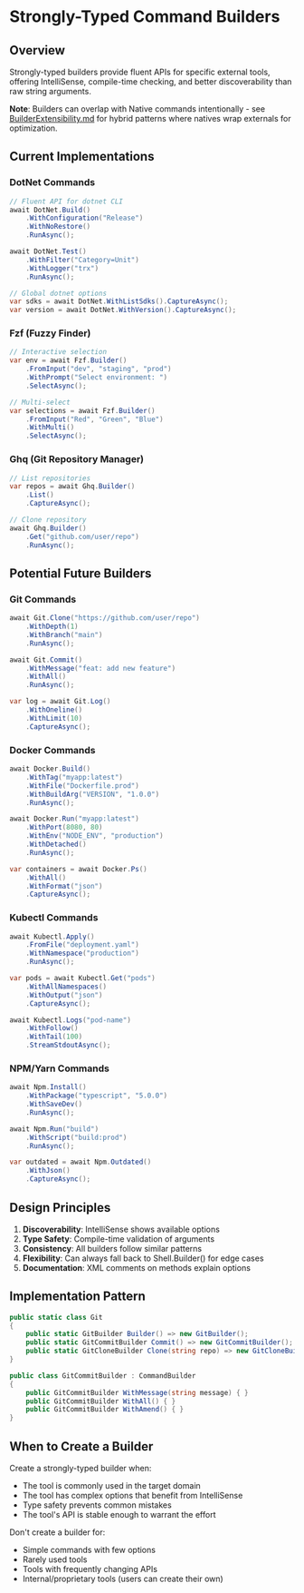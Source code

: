 # Strongly-Typed Command Builders

## Overview

Strongly-typed builders provide fluent APIs for specific external tools, offering IntelliSense, compile-time checking, and better discoverability than raw string arguments.

**Note**: Builders can overlap with Native commands intentionally - see [BuilderExtensibility.md](BuilderExtensibility.md) for hybrid patterns where natives wrap externals for optimization.

## Current Implementations

### DotNet Commands

```csharp
// Fluent API for dotnet CLI
await DotNet.Build()
    .WithConfiguration("Release")
    .WithNoRestore()
    .RunAsync();

await DotNet.Test()
    .WithFilter("Category=Unit")
    .WithLogger("trx")
    .RunAsync();

// Global dotnet options
var sdks = await DotNet.WithListSdks().CaptureAsync();
var version = await DotNet.WithVersion().CaptureAsync();
```

### Fzf (Fuzzy Finder)

```csharp
// Interactive selection
var env = await Fzf.Builder()
    .FromInput("dev", "staging", "prod")
    .WithPrompt("Select environment: ")
    .SelectAsync();

// Multi-select
var selections = await Fzf.Builder()
    .FromInput("Red", "Green", "Blue")
    .WithMulti()
    .SelectAsync();
```

### Ghq (Git Repository Manager)

```csharp
// List repositories
var repos = await Ghq.Builder()
    .List()
    .CaptureAsync();

// Clone repository
await Ghq.Builder()
    .Get("github.com/user/repo")
    .RunAsync();
```

## Potential Future Builders

### Git Commands

```csharp
await Git.Clone("https://github.com/user/repo")
    .WithDepth(1)
    .WithBranch("main")
    .RunAsync();

await Git.Commit()
    .WithMessage("feat: add new feature")
    .WithAll()
    .RunAsync();

var log = await Git.Log()
    .WithOneline()
    .WithLimit(10)
    .CaptureAsync();
```

### Docker Commands

```csharp
await Docker.Build()
    .WithTag("myapp:latest")
    .WithFile("Dockerfile.prod")
    .WithBuildArg("VERSION", "1.0.0")
    .RunAsync();

await Docker.Run("myapp:latest")
    .WithPort(8080, 80)
    .WithEnv("NODE_ENV", "production")
    .WithDetached()
    .RunAsync();

var containers = await Docker.Ps()
    .WithAll()
    .WithFormat("json")
    .CaptureAsync();
```

### Kubectl Commands

```csharp
await Kubectl.Apply()
    .FromFile("deployment.yaml")
    .WithNamespace("production")
    .RunAsync();

var pods = await Kubectl.Get("pods")
    .WithAllNamespaces()
    .WithOutput("json")
    .CaptureAsync();

await Kubectl.Logs("pod-name")
    .WithFollow()
    .WithTail(100)
    .StreamStdoutAsync();
```

### NPM/Yarn Commands

```csharp
await Npm.Install()
    .WithPackage("typescript", "5.0.0")
    .WithSaveDev()
    .RunAsync();

await Npm.Run("build")
    .WithScript("build:prod")
    .RunAsync();

var outdated = await Npm.Outdated()
    .WithJson()
    .CaptureAsync();
```

## Design Principles

1. **Discoverability**: IntelliSense shows available options
2. **Type Safety**: Compile-time validation of arguments
3. **Consistency**: All builders follow similar patterns
4. **Flexibility**: Can always fall back to Shell.Builder() for edge cases
5. **Documentation**: XML comments on methods explain options

## Implementation Pattern

```csharp
public static class Git
{
    public static GitBuilder Builder() => new GitBuilder();
    public static GitCommitBuilder Commit() => new GitCommitBuilder();
    public static GitCloneBuilder Clone(string repo) => new GitCloneBuilder(repo);
}

public class GitCommitBuilder : CommandBuilder
{
    public GitCommitBuilder WithMessage(string message) { }
    public GitCommitBuilder WithAll() { }
    public GitCommitBuilder WithAmend() { }
}
```

## When to Create a Builder

Create a strongly-typed builder when:
- The tool is commonly used in the target domain
- The tool has complex options that benefit from IntelliSense
- Type safety prevents common mistakes
- The tool's API is stable enough to warrant the effort

Don't create a builder for:
- Simple commands with few options
- Rarely used tools
- Tools with frequently changing APIs
- Internal/proprietary tools (users can create their own)
